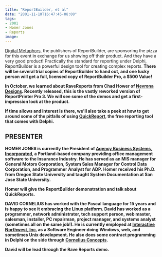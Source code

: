 ```yaml
---
title: "ReportBuilder, et al"
date: "2001-11-10T16:47:45-08:00"
tags:
- 2001
- Homer Jones
- Reports
image: 
---
```


[Digital Metaphors](http://www.digital-metaphors.com), the publishers of ReportBuilder, are sponsoring the pizza for this event in exchange for us showing off their product.  And they have a very good product!  Practically the standard for reporting under Delphi, ReportBuilder is a powerful design tool for creating complex reports. <strong>There will be several trial copies of ReportBuilder to hand out, and one lucky person will get a full, licensed copy of ReportBuilder Pro, a **$500 Value**!

In October, we learned about RaveReports from Chad Hower of [Nevrona Designs](http://www.nevrona.com/). Recently released, this is the vastly reworked version of ReportPrinter Pro 3.  We will see some of the demos and get a first-impression look at the product.

If time allows and interest is there, we'll also take a peek at how to get around some of the pitfalls of using [QuickReport](http://www.qusoft.com/), the free reporting tool that comes with Delphi.

## PRESENTER ##

**HOMER JONES** is currently the President of [Agency Business Systems, Incorporated](http://www.agencybusys.com), a Portland-based company providing office management software to the Insurance Industry.  He has served as an MIS manager for General Motors Corporation, System Sales Manager for Control Data Corporation, and Programmer Analyst for ADP.  Homer received his Ph.D. from Oregon State University and taught System Documentation at San Jose State University.

Homer will give the ReportBuilder demonstration and talk about QuickReports.

**DAVID CORNELIUS** has worked with the Pascal language for 15 years and is happy to see it embracing the Linux platform.  David has worked as a programmer, network administrator, tech support person, web master, salesman, installer, PC repairman, project manager, and systems analyst (sometimes all on the same job!).  He is currently employed at [Interactive Northwest, Inc.](http://www.interactivenw.com/) as a Software Engineer doing Windows, web, and sometimes Unix development.  He also does some contract programming in Delphi on the side through [Cornelius Concepts](http://corneliusconcepts.com/).
</p>

David will be lead through the Rave Reports demo.
